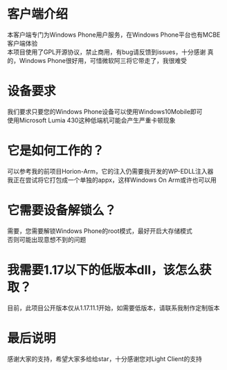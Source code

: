 # 客户端介绍
本客户端专门为Windows Phone用户服务，在Windows Phone平台也有MCBE客户端体验<br>
本项目使用了GPL开源协议，禁止商用，有bug请反馈到issues，十分感谢
真的，Windows Phone很好用，可惜微软阿三将它带走了，我很难受

# 设备要求
我们要求只要您的Windows Phone设备可以使用Windows10Mobile即可<br>
使用Microsoft Lumia 430这种低端机可能会产生严重卡顿现象<br>

# 它是如何工作的？
可以参考我的前项目Horion-Arm，它的注入仍需要我开发的WP-EDLL注入器<br>
我正在尝试将它打包成一个单独的appx，这样Windows On Arm或许也可以用<br>

# 它需要设备解锁么？
需要，您需要解锁Windows Phone的root模式，最好开启大存储模式<br>
否则可能出现意想不到的问题<br>

# 我需要1.17以下的低版本dll，该怎么获取？
目前，此项目公开版本仅从1.17.11.1开始，如需要低版本，请联系我制作定制版本

# 最后说明
感谢大家的支持，希望大家多给给star，十分感谢您对Light Client的支持
